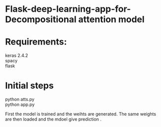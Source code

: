 # Flask-deep-learning-app-for-Decompositional attention model

# Requirements:
keras 2.4.2 <br/>
spacy <br/>
flask

# Initial steps
python atts.py <br/>
python app.py

First the model is trained and the weihts are generated. The same weights are then loaded and the mdoel give prediction .
